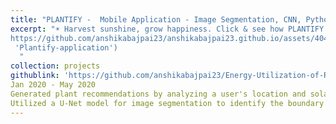 ```yaml
---
title: "PLANTIFY -  Mobile Application - Image Segmentation, CNN, Python"
excerpt: "☀️ Harvest sunshine, grow happiness. Click & see how PLANTIFY makes rooftop farming fun!<br/>[![Alternate Text](/files/PlantifyImage.png)](
https://github.com/anshikabajpai23/anshikabajpai23.github.io/assets/40437600/bf1ca304-0fa0-4468-826a-8c6904cd7233
 'Plantify-application')
  "
collection: projects
githublink: 'https://github.com/anshikabajpai23/Energy-Utilization-of-Rooftops-In-Urban-Areas'
Jan 2020 - May 2020
Generated plant recommendations by analyzing a user's location and solar capabilities.
Utilized a U-Net model for image segmentation to identify the boundary between the sky and ground and then encoded the results in a run-length format with an accuracy of 70%.
---
```




